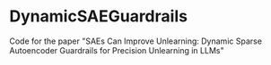 # DynamicSAEGuardrails
Code for the paper "SAEs Can Improve Unlearning: Dynamic Sparse Autoencoder Guardrails for Precision Unlearning in LLMs"
